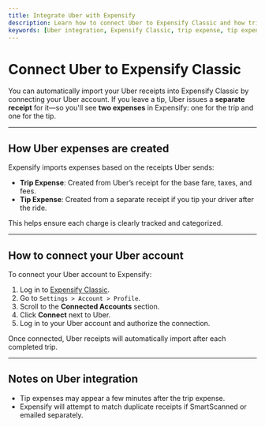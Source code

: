 ```yaml
---
title: Integrate Uber with Expensify
description: Learn how to connect Uber to Expensify Classic and how trip and tip expenses appear as separate entries based on Uber receipts.
keywords: [Uber integration, Expensify Classic, trip expense, tip expense, connect Uber, import Uber receipts]
---
```


<div id="expensify-classic" markdown="1">

# Connect Uber to Expensify Classic

You can automatically import your Uber receipts into Expensify Classic by connecting your Uber account. If you leave a tip, Uber issues a **separate receipt** for it—so you'll see **two expenses** in Expensify: one for the trip and one for the tip.

---

## How Uber expenses are created

Expensify imports expenses based on the receipts Uber sends:

- **Trip Expense**: Created from Uber’s receipt for the base fare, taxes, and fees.
- **Tip Expense**: Created from a separate receipt if you tip your driver after the ride.

This helps ensure each charge is clearly tracked and categorized.

---

## How to connect your Uber account

To connect your Uber account to Expensify:

1. Log in to [Expensify Classic](https://www.expensify.com).
2. Go to `Settings > Account > Profile`.
3. Scroll to the **Connected Accounts** section.
4. Click **Connect** next to Uber.
5. Log in to your Uber account and authorize the connection.

Once connected, Uber receipts will automatically import after each completed trip.

---

## Notes on Uber integration

- Tip expenses may appear a few minutes after the trip expense.
- Expensify will attempt to match duplicate receipts if SmartScanned or emailed separately.

</div>

